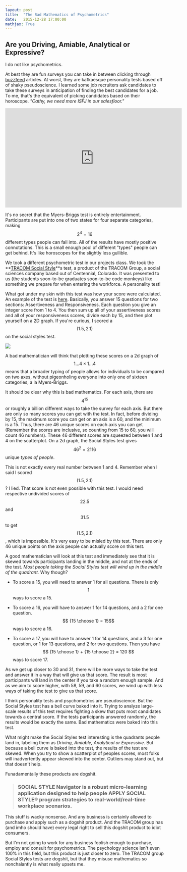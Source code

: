 ```yaml
---
layout: post
title:  "The Bad Mathematics of Psychometrics"
date:   2015-12-28 17:00:00
mathjax: True
---
```


## Are you Driving, Amiable, Analytical or Expressive?

I do not like psychometrics.

At best they are fun surveys you can take in between clicking through [buzzfeed](http://www.buzzfeed.com/javiermoreno/whats-your-actual-personality-type#.xxgKo2rj9P) articles. At worst, they are kafkaesque personality tests based off of shaky pseudoscience. I learned some job recruiters ask candidates to take these surveys in anticipation of finding the best candidates for a job. To me, that's the equivalent of picking candidates based on their horoscope. *"Cathy, we need more ISFJ in our salesfloor."*

<iframe align="middle" width="560" height="315" src="https://www.youtube.com/embed/Q5pggDCnt5M" frameborder="0" allowfullscreen></iframe>

It's no secret that the Myers-Briggs test is entirely entertainment. Participants are put into one of two states for four separate categories, making $$ 2^4 = 16$$ different types people can fall into. All of the results have mostly positive connotations. This is a small enough pool of different "types" people can get behind. It's like horoscopes for the slightly less gullible.

We took a different psychometric test in our projects class. We took the **[TRACOM Social Style](http://www.tracomcorp.com/solutions/by-element/social-style/model/)**s test, a product of the TRACOM Group, a social sciences company based out of Centennial, Colorado. It was presented to us (the students soon-to-be graduates soon-to-be code monkeys) like something we prepare for when entering the workforce. A personality test!

What got under my skin with this test was how your score were calculated. An example of the test is [here](https://www.cs.colorado.edu/~ksiek/Teaching/GEEN1400/F09/Class-Docs/Week2-SocialStyles.pdf). Basically, you answer 15 questions for two sections: Assertiveness and Responsiveness. Each question you give an integer score from 1 to 4. You then sum up all of your assertiveness scores and all of your responsiveness scores, divide each by 15, and then plot yourself on a 2D graph. If you're curious, I scored a $$(1.5,2.1)$$ on the social styles test.

<img src="http://www.chasewoodford.com/wp-content/themes/v2/images/blog-understandingSocialStyles-001.png">

A bad mathematician will think that plotting these scores on a 2d graph of $$1 \dots 4 \times 1 \dots 4$$ means that a broader typing of people allows for individuals to be compared on two axes, without pigeonholing everyone into only one of sixteen categories, a la Myers-Briggs.

It should be clear why this is bad mathematics. For each axis, there are $$4^{15}$$ or roughly a billion different ways to take the survey for each axis. But there are only so many scores you can get with the test. In fact, before dividing by 15, the maximum score you can get on an axis is a 60, and the minimum is a 15. Thus, there are 46 unique scores on each axis you can get (Remember the scores are inclusive, so counting from 15 to 60, you will count 46 numbers). These 46 different scores are squeezed between 1 and 4 on the scatterplot. On a 2d graph, the Social Styles test gives $$46^2 = 2116$$ unique *types of people*.

This is not exactly every real number between 1 and 4. Remember when I said I scored $$(1.5,2.1)$$? I lied. That score is not even possible with this test. I would need respective undivided scores of $$22.5$$ and $$31.5$$ to get $$(1.5,2.1)$$, which is impossible. It's very easy to be misled by this test. There are only 46 unique points on the axis people can actually score on this test.

A good mathematician will look at this test and immediately see that it is skewed towards participants landing in the middle, and not at the ends of the test. *Most people taking the Social Styles test will wind up in the middle of the quadrant.* Why though?

* To score a 15, you will need to answer 1 for all questions. There is only $$ 1 $$ ways to score a 15.

* To score a 16, you will have to answer 1 for 14 questions, and a 2 for one question. $$ {15 \choose 1} = 15$$ ways to score a 16.

* To score a 17, you will have to answer 1 for 14 questions, and a 3 for one question, or 1 for 13 questions, and 2 for two questions. Then you have $$ {15 \choose 1} + {15 \choose 2} = 120 $$ ways to score 17.

As we get up closer to 30 and 31, there will be more ways to take the test and answer it in a way that will give us that score. The result is most participants will land in the center if you take a random enough sample. And as we aim to score higher, with 58, 59, and 60 scores, we wind up with less ways of taking the test to give us that score.

I think personality tests and psychometrics are pseudoscience. But the Social Styles test has a bell curve baked into it. Trying to analyze large-scale results of this test requires fighting a skew that puts most candidates towards a central score. If the tests participants answered randomly, the results would be exactly the same. Bad mathematics were baked into this test.

What might make the Social Styles test interesting is the quadrants people land in, labeling them as *Driving, Amiable, Analytical or Expressive*. But because a bell curve is baked into the test, the results of the test are skewed. When you try to show a scatterplot of peoples scores, most folks will inadvertently appear skewed into the center. Outliers may stand out, but that doesn't help.

Funadamentally these products are dogshit.

> ### SOCIAL STYLE Navigator is a robust micro-learning application designed to help people APPLY SOCIAL STYLE® program strategies to real-world/real-time workplace scenarios.

This stuff is wacky nonsense. And any business is certainly allowed to purchase and apply such as a dogshit product. And the TRACOM group has (and imho should have) every legal right to sell this dogshit product to idiot consumers.

But I'm not going to work for any business foolish enough to purchase, employ and consult for psychometrics. The psychology science isn't even 100% in this field, but this product is just closer to zero. The TRACOM group Social Styles tests are dogshit, but that they misuse mathematics so nonchalantly is what really upsets me.